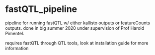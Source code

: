 # fastQTL_pipeline
pipeline for running fastQTL w/ either kallisto outputs or featureCounts outputs. done in big summer 2020 under supervision of Prof Harold Pimentel. 

requires fastQTL through QTL tools, look at installation guide for more information
